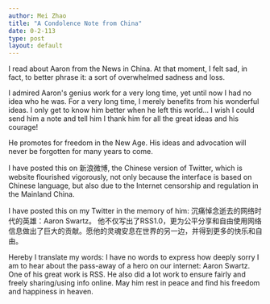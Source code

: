 ```yaml
---
author: Mei Zhao
title: "A Condolence Note from China"
date: 0-2-113
type: post
layout: default
---
```

I read about Aaron from the News in China. At that moment, I felt sad,  in fact, to better phrase it: a sort of overwhelmed sadness and loss. 

I admired Aaron's genius work for a very long time, yet until now I had no idea who he was. For a very long time, I merely benefits from his wonderful ideas. I only get to know him better when he left this world... I wish I could send him a note and tell him I thank him for all the great ideas and his courage!

He promotes for freedom in the New Age. His ideas and advocation will never be forgotten for many years to come. 

I have posted this on 新浪微博, the Chinese version of Twitter, which is website flourished vigorously, not only because the interface is based on Chinese language, but also due to  the Internet censorship and regulation in the Mainland China.

I have posted this on my Twitter in the memory of him: 沉痛悼念逝去的网络时代的英雄：Aaron Swartz。 他不仅写出了RSS1.0，更为公平分享和自由使用网络信息做出了巨大的贡献。愿他的灵魂安息在世界的另一边，并得到更多的快乐和自由。

Hereby I translate my words: I have no words to express how deeply sorry I am to hear about the pass-away of a hero on our internet: Aaron Swartz. One of his great work is RSS. He also did a lot work to ensure fairly and freely sharing/using info online. May him rest in peace and find his freedom and happiness in heaven.